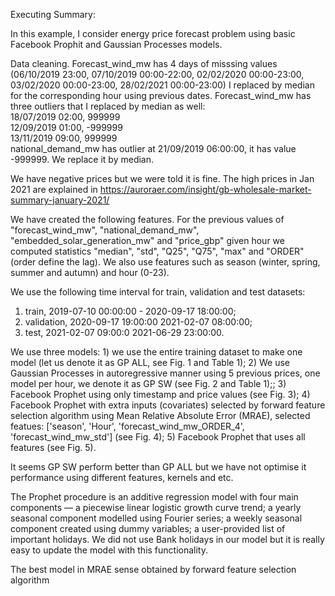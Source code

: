 Executing Summary:

In this example, I consider energy price forecast problem using basic Facebook Prophit and Gaussian Processes models.

Data cleaning. Forecast_wind_mw has 4 days of misssing values (06/10/2019 23:00, 07/10/2019 00:00-22:00, 02/02/2020 00:00-23:00, 03/02/2020 00:00-23:00, 28/02/2021 00:00-23:00) I replaced by median for the corresponding hour using previous dates. 
Forecast_wind_mw has three outliers that I replaced by median as well: <br>
18/07/2019 02:00,  999999  <br>
12/09/2019 01:00, -999999  <br>
13/11/2019 09:00,  999999  <br>
national_demand_mw has outlier at 21/09/2019  06:00:00, it has value -999999. We replace it by median. <br>

We have negative prices but we were told it is fine. The high prices in Jan 2021 are explained in https://auroraer.com/insight/gb-wholesale-market-summary-january-2021/  <br>

We have created the following features. For the previous values of "forecast_wind_mw", "national_demand_mw", "embedded_solar_generation_mw" and "price_gbp" given hour we computed statistics "median", "std", "Q25", "Q75", "max" and  "ORDER" (order define the lag). We also use features such as season (winter, spring, summer and autumn) and hour (0-23).

We use the following time interval for train, validation and test datasets: <br>
1) train, 2019-07-10 00:00:00 - 2020-09-17 18:00:00; <br>
2) validation, 2020-09-17 19:00:00  2021-02-07 08:00:00; <br>
3) test, 2021-02-07 09:00:0  2021-06-29 23:00:00. <br>

We use three models: 1) we use the entire training dataset to make one model (let us denote it as GP ALL, see Fig. 1 and Table 1); 2) We use Gaussian Processes in autoregressive manner using 5 previous prices, one model per hour, we denote it as GP SW (see Fig. 2 and Table 1);; 3) Facebook Prophet using only timestamp and price values (see Fig. 3); 4) Facebook Prophet with extra inputs (covariates) selected by forward feature selection algorithm using Mean Relative Absolute Error (MRAE), selected featues: ['season', 'Hour', 'forecast_wind_mw_ORDER_4', 'forecast_wind_mw_std']  (see Fig. 4); 5) Facebook Prophet that uses all features  (see Fig. 5).  

It seems GP SW perform better than GP ALL but we have not optimise it performance using different features, kernels and etc.

The Prophet procedure is an additive regression model with four main components — a piecewise linear logistic growth curve trend; a yearly seasonal component modelled using Fourier series; a weekly seasonal component created using dummy variables; a user-provided list of important holidays. We did not use Bank holidays in our model but it is really easy to update the model with this functionality.

The best model in MRAE sense obtained by forward feature selection algorithm 